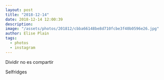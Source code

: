 ```yaml
---
layout: post
title: "2018-12-14"
date: 2018-12-14 12:00:39
description: 
image: "/assets/photos/201812/cbba66148be8d710fcbe3f40b0596e26.jpg"
author: Elise Plain
tags: 
  - photos
  - instagram
---
```


Dividir no es compartir
<p></p>
Selfridges